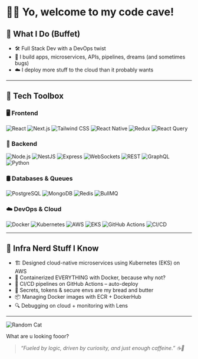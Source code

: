 # 👨‍💻 Yo, welcome to my code cave!

## 🚀 What I Do (Buffet)

- 🛠️ Full Stack Dev with a DevOps twist
- 🧪 I build apps, microservices, APIs, pipelines, dreams (and sometimes bugs)
- ☁️ I deploy more stuff to the cloud than it probably wants

---

## 🧰 Tech Toolbox

### 🖥️ Frontend
![React](https://img.shields.io/badge/-React-20232A?style=flat&logo=react) 
![Next.js](https://img.shields.io/badge/-Next.js-000000?style=flat&logo=next.js) 
![Tailwind CSS](https://img.shields.io/badge/-Tailwind-38B2AC?style=flat&logo=tailwind-css)
![React Native](https://img.shields.io/badge/-React%20Native-20232A?style=flat&logo=react)
![Redux](https://img.shields.io/badge/-Redux-764ABC?style=flat&logo=redux)
![React Query](https://img.shields.io/badge/-React%20Query-FF4154?style=flat&logo=react-query)

### 🔧 Backend
![Node.js](https://img.shields.io/badge/-Node.js-339933?style=flat&logo=node.js) 
![NestJS](https://img.shields.io/badge/-NestJS-E0234E?style=flat&logo=nestjs) 
![Express](https://img.shields.io/badge/-Express-000000?style=flat&logo=express)
![WebSockets](https://img.shields.io/badge/-WebSockets-FFA500?style=flat)
![REST](https://img.shields.io/badge/-REST%20APIs-4B8BBE?style=flat)
![GraphQL](https://img.shields.io/badge/-GraphQL-E10098?style=flat&logo=graphql)
![Python](https://img.shields.io/badge/-Python-3776AB?style=flat&logo=python)

### 🛢️ Databases & Queues
![PostgreSQL](https://img.shields.io/badge/-PostgreSQL-336791?style=flat&logo=postgresql)
![MongoDB](https://img.shields.io/badge/-MongoDB-47A248?style=flat&logo=mongodb)
![Redis](https://img.shields.io/badge/-Redis-DC382D?style=flat&logo=redis)
![BullMQ](https://img.shields.io/badge/-BullMQ-E0004C?style=flat&logo=redis)

### ☁️ DevOps & Cloud
![Docker](https://img.shields.io/badge/-Docker-2496ED?style=flat&logo=docker)
![Kubernetes](https://img.shields.io/badge/-Kubernetes-326CE5?style=flat&logo=kubernetes)
![AWS](https://img.shields.io/badge/-AWS-232F3E?style=flat&logo=amazon-aws)
![EKS](https://img.shields.io/badge/-EKS-FF9900?style=flat&logo=amazon-eks)
![GitHub Actions](https://img.shields.io/badge/-GitHub%20Actions-2088FF?style=flat&logo=github-actions)
![CI/CD](https://img.shields.io/badge/-CI/CD-F71313?style=flat&logo=github)

---

## 🔧 Infra Nerd Stuff I Know

- 🏗️ Designed cloud-native microservices using Kubernetes (EKS) on AWS
- 🐳 Containerized EVERYTHING with Docker, because why not?
- 🚀 CI/CD pipelines on GitHub Actions – auto-deploy 
- 🔐 Secrets, tokens & secure envs are my bread and butter
- 📦 Managing Docker images with ECR + DockerHub 
- 🔍 Debugging on cloud + monitoring with Lens 

---


![Random Cat](https://cataas.com/cat)

What are u looking fooor?
> *“Fueled by logic, driven by curiosity, and just enough caffeine.” ☕🧩*
